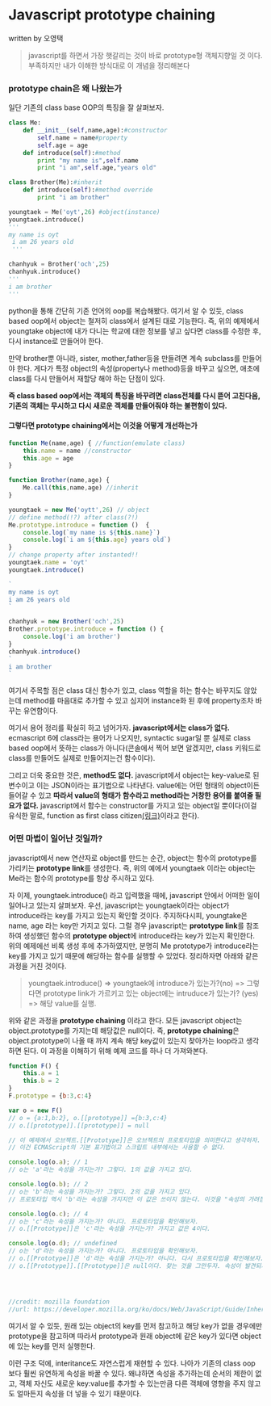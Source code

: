 

# Javascript prototype chaining

written by 오영택

> javascript를 하면서 가장 햇갈리는 것이 바로 prototype형 객체지향일 것 이다. 부족하지만 내가 이해한 방식대로 이 개념을 정리해본다


### prototype chain은 왜 나왔는가

일단 기존의 class base OOP의 특징을 잘 살펴보자.

```python
class Me: 
    def __init__(self,name,age):#constructor
        self.name = name#property
        self.age = age 
    def introduce(self):#method
        print "my name is",self.name
        print "i am",self.age,"years old"

class Brother(Me):#inherit
    def introduce(self):#method override
        print "i am brother"

youngtaek = Me('oyt',26) #object(instance)
youngtaek.introduce()
'''
my name is oyt
 i am 26 years old 
 '''

chanhyuk = Brother('och',25)
chanhyuk.introduce()
'''
i am brother
'''

```

python을 통해 간단히 기존 언어의 oop를 복습해봤다. 여기서 알 수 있듯, class based oop에서 object는 철저히 class에서 설계된 대로 기능한다. 즉, 위의 예제에서 youngtake object에 내가 다니는 학교에 대한 정보를 넣고 싶다면 class를 수정한 후, 다시 instance로 만들어야 한다. 

만약 brother뿐 아니라, sister, mother,father등을 만들려면 계속 subclass를 만들어야 한다. 게다가 특정 object의 속성(property나 method)등을 바꾸고 싶으면, 애초에 class를 다시 만들어서 재할당 해야 하는 단점이 있다.

**즉 class based oop에서는 객체의 특징을 바꾸려면 class전체를 다시 뜯어 고친다음, 기존의 객체는 무시하고 다시 새로운 겍체를 만들어줘야 하는 불편함이 있다.**

#### 그렇다면 prototype chaining에서는 이것을 어떻게 개선하는가

```javascript
function Me(name,age) { //function(emulate class)
	this.name = name //constructor
	this.age = age
}

function Brother(name,age) {
	Me.call(this,name,age) //inherit
}

youngtaek = new Me('oytt',26) // object
// define method(!?) after class(?!)
Me.prototype.introduce = function ()  {
	console.log(`my name is ${this.name}`)
	console.log(`i am ${this.age} years old`)
}
// change property after instanted!!
youngtaek.name = 'oyt'
youngtaek.introduce()

`
my name is oyt
i am 26 years old
`

chanhyuk = new Brother('och',25)
Brother.prototype.introduce = function () {
	console.log('i am brother')
}
chanhyuk.introduce()
`
i am brother
`

```

여기서 주목할 점은 class 대신 함수가 있고, class 역할을 하는 함수는 바꾸지도 않았는데 method를 마음대로 추가할 수 있고 심지어 instance화 된 후에 property조차 바꾸는 유연함이다.

여기서 용어 정리를 확실히 하고 넘어가자. **javascript에서는 class가 없다.** ecmascript 6에 class라는 용어가 나오지만, syntactic sugar일 뿐 실제로 class based oop에서 뜻하는 class가 아니다(콘솔에서 찍어 보면 알겠지만, class 키워드로 class를 만들어도 실제로 만들어지는건 함수이다).

그리고 더욱 중요한 것은, **method도 없다.** javascript에서 object는 key-value로 된 변수이고 이는 JSON이라는 표기법으로 나타낸다. value에는 어떤 형태의 object이든 들어갈 수 있고 **따라서 value의 형태가 함수라고 method라는 거창한 용어를 붙여줄 필요가 없다.** javascript에서 함수는 constructor를 가지고 있는 object일 뿐이다(이걸 유식한 말로, function as first class citizen[(링크)](https://en.wikipedia.org/wiki/First-class_function)이라고 한다).


### 어떤 마법이 일어난 것일까?

javascript에서 new 연산자로 object를 만드는 순간, object는 함수의 prototype를 가리키는 **prototype link**를 생성한다. 즉, 위의 예에서 youngtaek 이라는 object는 Me라는 함수의 prototype를 항상 주시하고 있다.

자 이제, youngtaek.introduce() 라고 입력했을 때에, javascript 안에서 어떠한 일이 일어나고 있는지 살펴보자. 우선, javascript는 youngtaek이라는 object가 introduce라는 key를 가지고 있는지 확인할 것이다. 주지하다시피, youngtake은 name, age 라는 key만 가지고 있다. 그럴 경우 javascript는 **prototype link**를 참조하여 생성했던 함수의 **prototype object**에 introduce라는 key가 있는지 확인한다. 위의 예제에선 비록 생성 후에 추가하였지만, 분명히 Me prototype가 introduce라는 key를 가지고 있기 때문에 해당하는 함수를 실행할 수 있었다. 정리하자면 아래와 같은 과정을 거친 것이다.

>youngtaek.introduce() 
=> youngtaek에 introduce가 있는가?(no)
=> 그렇다면 prototype link가 가르키고 있는 object에는 intruduce가 있는가? (yes)
=>  해당 value를 실행.
			
위와 같은 과정을 **prototype chaining** 이라고 한다. 모든 javascript object는 object.prototype를 가지는데 해당값은 null이다. 즉, **prototype chaining**은 object.prototype이 나올 때 까지 계속 해당 key값이 있는지 찾아가는 loop라고 생각하면 된다. 이 과정을 이해하기 위해 예제 코드를 하나 더 가져와본다.

```javascript
function F() {
	this.a = 1
	this.b = 2
}
F.prototype = {b:3,c:4}

var o = new F()
// o = {a:1,b:2}, o.[[prototype]] ={b:3,c:4}
// o.[[prototype]].[[prototype]] = null

// 이 예제에서 오브젝트.[[Prototype]]은 오브젝트의 프로토타입을 의미한다고 생각하자.
// 이건 ECMAScript의 기본 표기법이고 스크립트 내부에서는 사용할 수 없다.

console.log(o.a); // 1
// o는 'a'라는 속성을 가지는가? 그렇다. 1의 값을 가지고 있다.

console.log(o.b); // 2
// o는 'b'라는 속성을 가지는가? 그렇다. 2의 값을 가지고 있다.
// 프로토타입 역시 'b'라는 속성을 가지지만 이 값은 쓰이지 않는다. 이것을 "속성의 가려짐(property shadowing)" 이라고 부른다.

console.log(o.c); // 4
// o는 'c'라는 속성을 가지는가? 아니다. 프로토타입을 확인해보자.
// o.[[Prototype]]은 'c'라는 속성을 가지는가? 가지고 값은 4이다.

console.log(o.d); // undefined
// o는 'd'라는 속성을 가지는가? 아니다. 프로토타입을 확인해보자.
// o.[[Prototype]]은 'd'라는 속성을 가지는가? 아니다. 다시 프로토타입을 확인해보자.
// o.[[Prototype]].[[Prototype]]은 null이다. 찾는 것을 그만두자. 속성이 발견되지 않았기 때문에 undefined를 반환한다.




//credit: mozilla foundation
//url: https://developer.mozilla.org/ko/docs/Web/JavaScript/Guide/Inheritance_and_the_prototype_chain
```

여기서 알 수 있듯, 원래 있는 object의 key를 먼저 참고하고 해당 key가 없을 경우에만 prototype을 참고하며 따라서 prototype과 원래 object에 같은 key가 있다면 object에 있는 key를 먼저 실행한다.

이런 구조 덕에, interitance도 자연스럽게 재현할 수 있다. 나아가 기존의 class oop 보다 훨씬 유연하게 속성을 바꿀 수 있다. 왜냐하면 속성을 추가하는데 순서의 제한이 없고, 객체 자신도 새로운 key:value를 추가할 수 있는만큼 다른 객체에 영향을 주지 않고도 얼마든지 속성을 더 넣을 수 있기 때문이다.